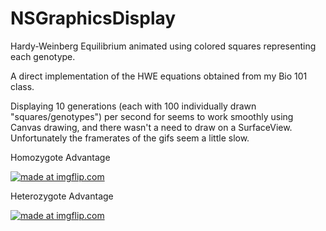 # NSGraphicsDisplay
Hardy-Weinberg Equilibrium animated using colored squares representing each genotype.

A direct implementation of the HWE equations obtained from my Bio 101 class.

Displaying 10 generations (each with 100 individually drawn "squares/genotypes") per second for seems to work smoothly using Canvas drawing, and there wasn't a need to draw on a SurfaceView. Unfortunately the framerates of the gifs seem a little slow.

Homozygote Advantage

<a href="https://imgflip.com/gif/26l8tz"><img src="https://i.imgflip.com/26l8tz.gif" title="made at imgflip.com"/></a>

Heterozygote Advantage

<a href="https://imgflip.com/gif/26l8w9"><img src="https://i.imgflip.com/26l8w9.gif" title="made at imgflip.com"/></a>

